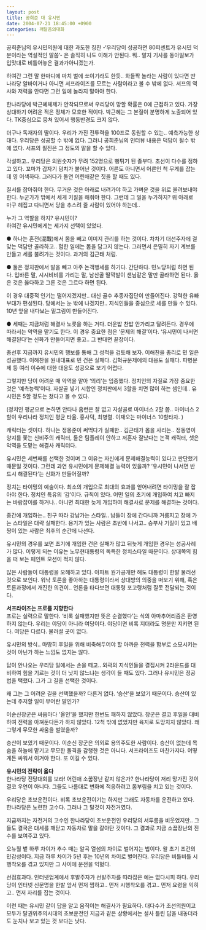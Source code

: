 ```yaml
---
layout: post
title: 공희준 대 유시민
date: 2004-07-21 18:45:00 +0900
categories: 깨달음의대화
---
```

공희준님의 유시민의원에 대한 과도한 칭찬 -‘우리당이 성공하면 80퍼센트가 유시민 덕분이라는 역설적인 말씀’- 은 솔직히 나도 이해가 안된다. 뭐.. 말지 기사를 동아일보가 입맛대로 비틀어놓은 결과가아니겠는가.    
  
하여간 그런 말 한마디에 마치 벌에 쏘이기라도 한듯.. 화들짝 놀라는 사람이 있다면 딴나라당 알바이거나 아니면 서프라이즈를 모르는 사람이라고 볼 수 밖에 없다. 서프의 역사와 저력을 안다면 그런 일에 놀라지 말아야 한다.    
  
한나라당에 박근혜체제가 안착되므로써 우리당이 망할 확률은 0에 근접하고 있다. 가장 상대하기 어려운 적은 정체가 모호한 적이다. 박근혜는 그 본질이 분명하게 노출되어 있다. TK중심으로 뭉쳐 있어서 행동반경도 크지 않다.    
  
더구나 독재자의 딸이다. 우리가 가진 전투력을 100프로 동원할 수 있는.. 예측가능한 상대다. 우리당은 성공할 수 밖에 없다. 그러니 공희준님의 인터뷰 내용은 덕담이 될수 밖에 없다. 서프의 필진은 그 정도의 말을 할 수 있다.    
  
각설하고.. 우리당은 의원숫자가 무려 152명으로 뻥튀기 된 졸부다. 초선이 다수를 점하고 있다. 꼬마가 갑자기 덩치가 불어난 것이다. 어른도 아니면서 어른인 척 무게를 잡는데 영 어색하다. 그러다가 돌연 어린애같은 짓을 할 때도 있다.    
  
질서를 잡아줘야 한다. 무거운 것은 아래로 내려가야 하고 가벼운 것을 위로 올려보내야 한다. 누군가가 밖에서 세게 키질을 해줘야 한다. 그런데 그 일을 누가하지? 위 아래로 마구 헤집고 다니면서 당을 추스려 줄 사람이 있어야 하는데..    
  
누가 그 역할을 하지? 유시민이?   
하여간 유시민에게는 세가지 선택이 있었다.    
  
● 하나는 혼전(混戰)에서 몸을 빼고 이미지 관리를 하는 것이다. 차차기 대선주자에 걸맞는 덕담만 골라하고.. 험한 일에는 몸을 담그지 않는다. 그러면서 은밀히 자기 계보를 만들고 세를 불려가는 것이다. 과거의 김근태 처럼.    
  
● 둘은 정치판에서 발을 빼고 아주 논객행세를 하기다. 간단하다. 민노당처럼 하면 된다. 입바른 말, 시시비비를 가리는 말, 남산골 딸깍발이 샌님같은 말만 골라하면 된다. 옳은 것은 옳다하고 그른 것은 그르다 하면 된다.    
  
이 경우 대중적 인기는 떨어지겠지만.. 대신 골수 추종자집단이 만들어진다. 강력한 유빠부대가 편성된다. 당에서는 눈 밖에 나겠지만.. 지식인들을 중심으로 세를 만들 수 있다. 10년 앞을 내다보는 밑그림이 만들어진다. 
  
  
● 세째는 지금처럼 해결사 노릇을 하는 거다. 더운밥 찬밥 안가리고 달려든다. 경우에 따라서는 악역을 맡기도 한다. 이 경우 중요한 점은 ‘문제의 해결’이다. ‘유시민이 나서면 해결된다’는 신화가 만들어지면 좋고.. 그 반대면 끝장이다.    
  
총선후 지금까지 유시민의 행보를 통해 그 성적을 검토해 보자. 이해찬을 총리로 민 일은 성공했다. 이해찬을 원내대표로 민 건은 실패다. 김혁규문제에의 대응도 실패다. 파병문제 등 여러 이슈에 대한 대응도 성공으로 보기 어렵다.    
  
그렇지만 당이 어려운 때 악역을 맡아 ‘의리’는 입증했다. 정치인의 자질로 가장 중요한 것은 ‘예측능력’이다. 자살골 넣기 시합인 정치판에서 3할을 치면 많이 하는 셈인데.. 유시민은 5할 정도는 쳤다고 볼 수 있다.    
  
(정치인 평균으로 논하면 안타나 홈런은 잘 없고 자살골로 마이너스 2할 쯤.. 마이너스 2할이 우리나라 정치인 평균 타율. 홍사덕, 최병렬. 이재오는 마이너스 10할타자. )    
  
캐릭터는 셋이다. 하나는 정몽준이 써먹다가 실패한.. 김근태가 몸을 사리는.. 정동영이 양지를 쫓는 신비주의 캐릭터, 둘은 팀플레이 안하고 저혼자 잘났다는 논객 캐릭터, 셋은 악역을 도맡는 해결사 캐릭터다. 
  
  
유시민은 세번째를 선택한 것이며 그 이유는 자신에게 문제해결능력이 있다고 판단했기 때문일 것이다. 그런데 과연 유시민에게 문제해결 능력이 있을까? ‘유시민이 나서면 반드시 해결된다’는 신화가 만들어질까? 
  
  
정치는 타이밍의 예술이다. 최소의 개입으로 최대의 효과를 얻어내려면 타이밍을 잘 잡아야 한다. 정치인 특유의 ‘감’이다. 규칙이 있다. 어떤 일의 초기에 개입하여 치고 빠지는 바람잡이를 하거나.. 아니면 최대한 늦게 개입하여 해결사로 문제를 해결하는 것이다.    
  
중간에 개입하는.. 친구 따라 강남가는 스타일.. 남들이 장에 간다니까 거름지고 장에 가는 스타일은 대략 실패한다. 용기가 있는 사람은 초반에 나서고.. 승부사 기질이 있고 배짱이 있는 사람은 최후의 순간에 나선다. 
  
  
유시민의 경우를 보면 초기에 개입한 건은 실패가 많고 뒤늦게 개입한 경우는 성공사례가 많다. 이렇게 되는 이유는 노무현대통령의 독특한 정치스타일 때문이다. 상대쪽의 힘을 떠 보는 페인트 모션이 적지 않다.    
  
많은 사람들이 대통령을 오해하고 있다. 아파트 원가공개만 해도 대통령이 한발 물러선 것으로 보인다. 워낙 토론을 좋아하는 대통령이라서 상대방의 의중을 떠보기 위해, 혹은 토론과정에서 개진한 의견이.. 언론을 타다보면 대통령 포고령처럼 잘못 전달되는 것이다.    
  
**서프라이즈는 프로를 지향한다**   
프로는 실력으로 말한다. ‘비록 실패했지만 뜻은 순결했다’는 식의 아마추어리즘은 환영하지 않는다. 우리는 야당이 아니라 여당이다. 야당이면 비록 지더라도 명분만 지키면 된다. 여당은 다르다. 물러설 곳이 없다.    
  
유시민의 방식.. 마땅히 후일을 위해 비축해두어야 할 아까운 전력을 함부로 소모시키는 것이 아닌가 하는 느낌도 없지는 않다.    
  
답이 안나오는 우리당 일에서는 손을 떼고.. 외곽의 지식인들을 결집시켜 2라운드를 대비하여 힘을 기르는 것이 더 낫지 않느냐는 생각이 들 때도 있다. 그러나 유시민은 정공법을 택했다. 그가 그 길을 선택한 것이다.    
  
왜 그는 그 어려운 길을 선택했을까? 다른거 없다. ‘승산’을 보았기 때문이다. 승산이 있는데 주저할 일이 무어란 말인가?    
  
이순신장군은 싸움마다 '올인'을 했지만 한번도 패하지 않았다. 장군은 결코 후일을 대비하여 전력을 아껴둔다든가 하지 않았다. 12척 밖에 없었지만 육지로 도망치지 않았다. 왜 그렇게 무모한 싸움을 벌였을까?    
  
승산이 보였기 때문이다. 이순신 장군은 의외로 용의주도한 사람이다. 승산이 없는데 목숨을 하늘에 맡기고 무모한 돌격을 감행한 것은 아니다. 서프라이즈도 마찬가지다. 어떻게든 싸워서 이겨야 한다. 또 이길 수 있다. 
  
  
**유시민의 전략이 옳다**   
한나라당 전당대회를 보라! 어린애 소꿉장난 같지 않은가? 한나라당이 저리 망가진 것이 결코 우연이 아니다. 그들도 나름대로 변화에 적응하려고 몸부림을 치고 있는 것이다.    
  
우리당은 초보운전이다. 비록 초보운전이기는 하지만 그래도 자동차를 운전하고 있다. 한나라당은 노련한 고수다. 그러나 그 탈것이 자전거였다. 
  
  
지금까지는 자전거의 고수인 한나라당이 초보운전인 우리당의 서투름을 비웃었지만.. 그들도 결국은 대세를 깨닫고 자동차로 말을 갈아탄 것이다. 그 결과로 지금 소꿉장난의 진수를 보여주고 있다.    
  
오뉴월 볕 하루 차이가 추수 때는 알곡 열섬의 차이로 벌어지는 법이다. 왈 초기 조건의 민감성이다. 지금 하루 차이가 5년 후는 10년의 차이로 벌어진다. 우리당은 비틀비틀 시행착오를 겪고 있지만 그 사이에 운전을 익혔다.    
  
선점효과다. 인터넷업계에서 후발주자가 선발주자를 따라잡은 예는 없다시피 하다. 우리당이 인터넷 신문명을 한발 앞서 먼저 찜하고.. 먼저 시행착오를 겪고.. 먼저 요령을 익히고.. 먼저 자리를 잡는 것이다. 
  
  
이런 때는 유시민 같이 답을 알고 움직이는 해결사가 필요하다. 대다수가 초선의원이고 모두가 탈권위주의시대의 초보운전인 지금과 같은 상황에서는 설사 틀린 답을 내놓더라도 눈치나 보고 있는 것 보다는 낫다.